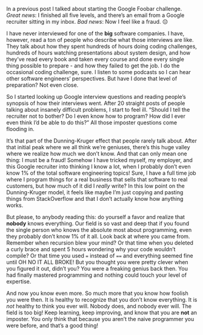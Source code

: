 ﻿---
subtitle: This blog article is probably terrible
---

In a previous post I talked about starting the Google Foobar challenge.  *Great news*: I finished all five levels, and
there’s an email from a Google recruiter sitting in my inbox.  *Bad news*: Now I feel like a fraud. 😔

I have never interviewed for one of the **big** software companies.  I have, however, read a ton of people who describe
what those interviews are like.  They talk about how they spent hundreds of hours doing coding challenges, hundreds of
hours watching presentations about system design, and how they’ve read every book and taken every course and done
every single thing possible to prepare - and how they failed to get the job.  I do the occasional coding challenge,
sure.  I listen to some podcasts so I can hear other software engineers’ perspectives.  But have I done that level of 
preparation?  Not even close.

So I started looking up Google interview questions and reading people’s synopsis of how their interviews went.  After 
20 straight posts of people talking about insanely difficult problems, I start to feel ill.  “Should I tell the
recruiter not to bother?  Do I even know how to program?  How did I ever even think I’d be able to do this?”  All those
imposter questions come flooding in.

It’s that part of the Dunning-Kruger effect that people rarely talk about.  After that initial peak where we all think
we’re geniuses, there’s this huge valley where we realize how much we don’t know.  And that can only mean one thing: I
must be a fraud!  Somehow I have tricked myself, my employer, and this Google recruiter into thinking I know a lot, 
when I probably don’t even know 1% of the total software engineering topics!  Sure, I have a full time job where I
program things for a real business that sells that software to real customers, but how much of it did I *really* write?
In this low point on the Dunning-Kruger model, it feels like maybe I’m just copying and pasting things from
StackOverflow and that I don’t actually know how anything works.

But please, to anybody reading this: do yourself a favor and realize that **nobody** knows everything.  Our field is so
vast and deep that if you found the single person who knows the absolute most about programming, even they probably
don’t know 1% of it all.  Look back at where you came from.  Remember when recursion blew your mind?  Or that time when
you deleted a curly brace and spent 5 hours wondering why your code wouldn’t compile?  Or that time you used `=` 
instead of `==` and everything seemed fine until OH NO IT ALL BROKE!  But you thought you were pretty clever when you
figured it out, didn’t you?  You were a freaking genius back then.  You had finally mastered programming and nothing
could touch your level of expertise.

And now you know even more.  So much more that you know how foolish you were then.  It is healthy to recognize that you
don’t know everything.  It is *not* healthy to think you ever will.  Nobody does, and nobody ever will.  The field is
too big!  Keep learning, keep improving, and know that you are **not** an imposter.  You only think that because you 
aren’t the naive programmer you were before, and that’s a good thing!
